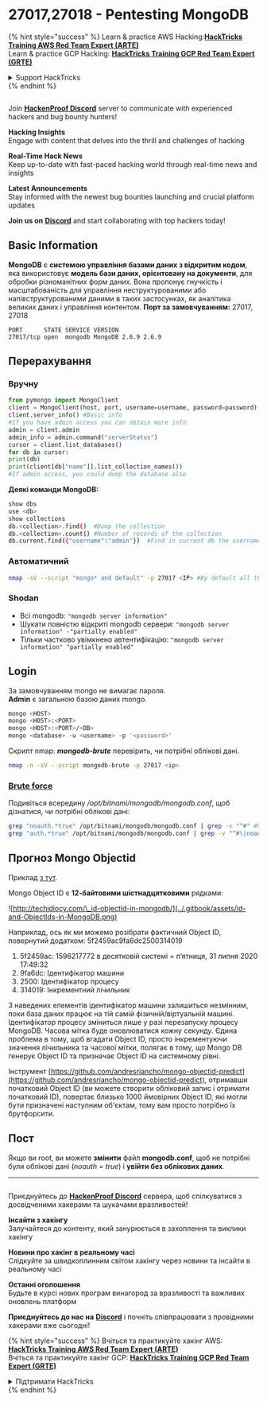 # 27017,27018 - Pentesting MongoDB

{% hint style="success" %}
Learn & practice AWS Hacking:<img src="/.gitbook/assets/arte.png" alt="" data-size="line">[**HackTricks Training AWS Red Team Expert (ARTE)**](https://training.hacktricks.xyz/courses/arte)<img src="/.gitbook/assets/arte.png" alt="" data-size="line">\
Learn & practice GCP Hacking: <img src="/.gitbook/assets/grte.png" alt="" data-size="line">[**HackTricks Training GCP Red Team Expert (GRTE)**<img src="/.gitbook/assets/grte.png" alt="" data-size="line">](https://training.hacktricks.xyz/courses/grte)

<details>

<summary>Support HackTricks</summary>

* Check the [**subscription plans**](https://github.com/sponsors/carlospolop)!
* **Join the** 💬 [**Discord group**](https://discord.gg/hRep4RUj7f) or the [**telegram group**](https://t.me/peass) or **follow** us on **Twitter** 🐦 [**@hacktricks\_live**](https://twitter.com/hacktricks\_live)**.**
* **Share hacking tricks by submitting PRs to the** [**HackTricks**](https://github.com/carlospolop/hacktricks) and [**HackTricks Cloud**](https://github.com/carlospolop/hacktricks-cloud) github repos.

</details>
{% endhint %}

<figure><img src="/.gitbook/assets/image.png" alt=""><figcaption></figcaption></figure>

Join [**HackenProof Discord**](https://discord.com/invite/N3FrSbmwdy) server to communicate with experienced hackers and bug bounty hunters!

**Hacking Insights**\
Engage with content that delves into the thrill and challenges of hacking

**Real-Time Hack News**\
Keep up-to-date with fast-paced hacking world through real-time news and insights

**Latest Announcements**\
Stay informed with the newest bug bounties launching and crucial platform updates

**Join us on** [**Discord**](https://discord.com/invite/N3FrSbmwdy) and start collaborating with top hackers today!

## Basic Information

**MongoDB** є **системою управління базами даних з відкритим кодом**, яка використовує **модель бази даних, орієнтовану на документи**, для обробки різноманітних форм даних. Вона пропонує гнучкість і масштабованість для управління неструктурованими або напівструктурованими даними в таких застосунках, як аналітика великих даних і управління контентом. **Порт за замовчуванням:** 27017, 27018
```
PORT      STATE SERVICE VERSION
27017/tcp open  mongodb MongoDB 2.6.9 2.6.9
```
## Перерахування

### Вручну
```python
from pymongo import MongoClient
client = MongoClient(host, port, username=username, password=password)
client.server_info() #Basic info
#If you have admin access you can obtain more info
admin = client.admin
admin_info = admin.command("serverStatus")
cursor = client.list_databases()
for db in cursor:
print(db)
print(client[db["name"]].list_collection_names())
#If admin access, you could dump the database also
```
**Деякі команди MongoDB:**
```bash
show dbs
use <db>
show collections
db.<collection>.find()  #Dump the collection
db.<collection>.count() #Number of records of the collection
db.current.find({"username":"admin"})  #Find in current db the username admin
```
### Автоматичний
```bash
nmap -sV --script "mongo* and default" -p 27017 <IP> #By default all the nmap mongo enumerate scripts are used
```
### Shodan

* Всі mongodb: `"mongodb server information"`
* Шукати повністю відкриті mongodb сервери: `"mongodb server information" -"partially enabled"`
* Тільки частково увімкнено автентифікацію: `"mongodb server information" "partially enabled"`

## Login

За замовчуванням mongo не вимагає пароля.\
**Admin** є загальною базою даних mongo.
```bash
mongo <HOST>
mongo <HOST>:<PORT>
mongo <HOST>:<PORT>/<DB>
mongo <database> -u <username> -p '<password>'
```
Скрипт nmap: _**mongodb-brute**_ перевірить, чи потрібні облікові дані.
```bash
nmap -n -sV --script mongodb-brute -p 27017 <ip>
```
### [**Brute force**](../generic-methodologies-and-resources/brute-force.md#mongo)

Подивіться всередину _/opt/bitnami/mongodb/mongodb.conf_, щоб дізнатися, чи потрібні облікові дані:
```bash
grep "noauth.*true" /opt/bitnami/mongodb/mongodb.conf | grep -v "^#" #Not needed
grep "auth.*true" /opt/bitnami/mongodb/mongodb.conf | grep -v "^#\|noauth" #Not needed
```
## Прогноз Mongo Objectid

Приклад [з тут](https://techkranti.com/idor-through-mongodb-object-ids-prediction/).

Mongo Object ID є **12-байтовими шістнадцятковими** рядками:

![http://techidiocy.com/\_id-objectid-in-mongodb/](../.gitbook/assets/id-and-ObjectIds-in-MongoDB.png)

Наприклад, ось як ми можемо розібрати фактичний Object ID, повернутий додатком: 5f2459ac9fa6dc2500314019

1. 5f2459ac: 1596217772 в десятковій системі = п’ятниця, 31 липня 2020 17:49:32
2. 9fa6dc: Ідентифікатор машини
3. 2500: Ідентифікатор процесу
4. 314019: Інкрементний лічильник

З наведених елементів ідентифікатор машини залишиться незмінним, поки база даних працює на тій самій фізичній/віртуальній машині. Ідентифікатор процесу зміниться лише у разі перезапуску процесу MongoDB. Часова мітка буде оновлюватися кожну секунду. Єдина проблема в тому, щоб вгадати Object ID, просто інкрементуючи значення лічильника та часової мітки, полягає в тому, що Mongo DB генерує Object ID та призначає Object ID на системному рівні.

Інструмент [https://github.com/andresriancho/mongo-objectid-predict](https://github.com/andresriancho/mongo-objectid-predict), отримавши початковий Object ID (ви можете створити обліковий запис і отримати початковий ID), повертає близько 1000 ймовірних Object ID, які могли бути призначені наступним об'єктам, тому вам просто потрібно їх брутфорсити.

## Пост

Якщо ви root, ви можете **змінити** файл **mongodb.conf**, щоб не потрібні були облікові дані (_noauth = true_) і **увійти без облікових даних**.

***

<figure><img src="/.gitbook/assets/image.png" alt=""><figcaption></figcaption></figure>

Приєднуйтесь до [**HackenProof Discord**](https://discord.com/invite/N3FrSbmwdy) сервера, щоб спілкуватися з досвідченими хакерами та шукачами вразливостей!

**Інсайти з хакінгу**\
Залучайтеся до контенту, який занурюється в захоплення та виклики хакінгу

**Новини про хакінг в реальному часі**\
Слідкуйте за швидкоплинним світом хакінгу через новини та інсайти в реальному часі

**Останні оголошення**\
Будьте в курсі нових програм винагород за вразливості та важливих оновлень платформ

**Приєднуйтесь до нас на** [**Discord**](https://discord.com/invite/N3FrSbmwdy) і почніть співпрацювати з провідними хакерами вже сьогодні!

{% hint style="success" %}
Вчіться та практикуйте хакінг AWS:<img src="/.gitbook/assets/arte.png" alt="" data-size="line">[**HackTricks Training AWS Red Team Expert (ARTE)**](https://training.hacktricks.xyz/courses/arte)<img src="/.gitbook/assets/arte.png" alt="" data-size="line">\
Вчіться та практикуйте хакінг GCP: <img src="/.gitbook/assets/grte.png" alt="" data-size="line">[**HackTricks Training GCP Red Team Expert (GRTE)**<img src="/.gitbook/assets/grte.png" alt="" data-size="line">](https://training.hacktricks.xyz/courses/grte)

<details>

<summary>Підтримати HackTricks</summary>

* Перевірте [**плани підписки**](https://github.com/sponsors/carlospolop)!
* **Приєднуйтесь до** 💬 [**групи Discord**](https://discord.gg/hRep4RUj7f) або [**групи Telegram**](https://t.me/peass) або **слідкуйте** за нами в **Twitter** 🐦 [**@hacktricks\_live**](https://twitter.com/hacktricks\_live)**.**
* **Діліться хакерськими трюками, надсилаючи PR до** [**HackTricks**](https://github.com/carlospolop/hacktricks) та [**HackTricks Cloud**](https://github.com/carlospolop/hacktricks-cloud) репозиторіїв на GitHub.

</details>
{% endhint %}

